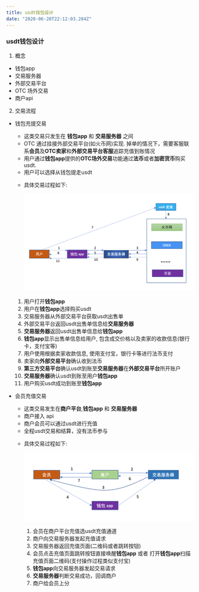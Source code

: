 ```yaml
---
title: usdt钱包设计
date: "2020-06-20T22:12:03.284Z"
---
```


### usdt钱包设计

1. 概念

  - 钱包app
  - 交易服务器
  - 外部交易平台
  - OTC 场外交易
  - 商户api

2. 交易流程
   
  - 钱包充提交易
  
    * 这类交易只发生在 **钱包app** 和 **交易服务器** 之间
    * OTC 通过挂接外部交易平台(如火币网)实现. 掉单的情况下，需要客服联系**会员**及**OTC卖家**和**外部交易平台客服**追踪充值到账情况
    * 用户通过**钱包app**提供的**OTC场外交易**功能通过**法币**或者**加密货币**购买usdt.
    * 用户可以选择从钱包提走usdt

    -  具体交易过程如下:

          ![钱包充值](./wallet-deposit.png)
      1. 用户打开**钱包app**
      2. 用户在**钱包app**选择购买usdt
      3. 交易服务器从外部交易平台获取usdt出售单
      4. 外部交易平台返回usdt出售单信息给**交易服务器**
      5. **交易服务器**返回usdt出售单信息给**钱包app**
      6. **钱包app**显示出售单信息给用户, 包含成交价格以及卖家的收款信息(银行卡，支付宝等)
      7. 用户使用根据卖家收款信息, 使用支付宝，银行卡等进行法币支付
      8. 卖家向**外部交易平台**确认收到法币
      9. **第三方交易平台**确认usdt到账至**交易服务器**在**外部交易平台**所开账户
      10. **交易服务器**确认usdt到账至用户**钱包app**
      11. 用户购买usdt成功到账至**钱包app**


  - 会员充值交易
    * 这类交易发生在**商户平台**,**钱包app** 和 **交易服务器**
    * 商户接入 api
    * 商户会员可以通过usdt进行充值
    * 全程usdt交易和结算，没有法币参与
  
    - 具体交易过程如下:

        ![会员充值](./user-deposit.png)
      1. 会员在商户平台充值选usdt充值通道
      2. 商户向交易服务器发起充值请求
      3. 交易服务器返回充值页面(二维码或者跳转按钮)
      4. 会员点击充值页面跳转按钮直接唤醒**钱包app** 或者 打开**钱包app**扫描充值页面二维码(支付操作过程类似支付宝)
      5. **钱包app**向交易服务器发起交易请求
      6. **交易服务器**判断交易成功，回调商户
      7. 商户给会员上分
